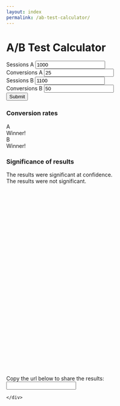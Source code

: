 ```yaml
---
layout: index
permalink: /ab-test-calculator/
---
```

<div id="ab-calc">
  <h1>A/B Test Calculator</h1>
  <form id="calc-form">
    <div class="data-row">
      <div class="form-field">
        <label>Sessions A</label>
        <input class="sessions-a" type="number" value="1000" />
      </div>
      <div class="form-field">
        <label>Conversions A</label>
        <input class="conversions-a" type="number" value="25"/>
      </div>
    </div>
    <div class="data-row">
      <div class="form-field">
        <label>Sessions B</label>
        <input class="sessions-b" type="number" value="1100"/>
      </div>
      <div class="form-field">
        <label>Conversions B</label>
        <input class="conversions-b" type="number" value="50"/>
      </div>
    </div>
    <input type="submit" class="pure-btn"/>
  </form>

  <div class="results hidden">
    <div class="conversion-chart">
      <h3>Conversion rates</h3>
      <div class="chart-cols ">
        <div class="col-container col-a">
          <div class="col-label">
            A
          </div>
          <div class="rate-col ">
              <span class="rate-a"></span>
          </div>
          <span class="winner-text"><i class="fa fa-check"></i> Winner!</span>
        </div>
        <div class="col-container col-b">
          <div class="col-label">
            B
          </div>
          <div class="rate-col ">
            <span class="rate-b"></span>
          </div>
          <span class="winner-text"><i class="fa fa-check"></i> Winner!</span>
        </div>
      </div>
    </div>
    <div class="significance">
      <h3>Significance of results</h3>
      <div class="is-sig hidden">
        The results were significant at <span class="confidence"></span> confidence.
      </div>
      <div class="not-sig hidden">
        The results were not significant.
      </div>
    </div>
    <div class="sig-chart hidden">
      <svg class="donut" viewbox="0 0 33.83098862 33.83098862" xmlns="http://www.w3.org/2000/svg">
        <circle class="donut-ring" stroke-width="2" fill="none" cx="16.91549431" cy="16.91549431" r="15.91549431" />
        <circle class="donut-segment" stroke-width="2" stroke-dasharray="0,100" fill="none" cx="16.91549431" cy="16.91549431" r="15.91549431" />
      </svg>
      <span class="confidence"></span>
    </div>
    <div class="copy-url">
      Copy the url below to share the results:
      <div>
        <input class="url-params" >
      </div>

    </div>
  </div>

</div>
